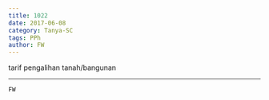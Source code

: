 ```yaml
---
title: 1022
date: 2017-06-08
category: Tanya-SC
tags: PPh
author: FW
---
```


tarif pengalihan tanah/bangunan

---



`FW`
